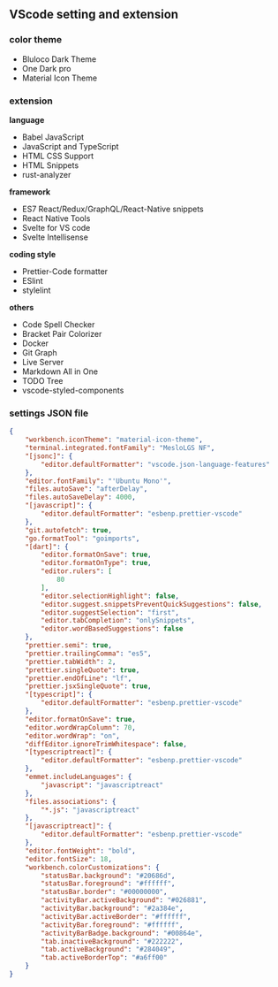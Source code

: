 ## VScode setting and extension

### color theme
- Bluloco Dark Theme
- One Dark pro
- Material Icon Theme

### extension
**language**
- Babel JavaScript
- JavaScript and TypeScript
- HTML CSS Support
- HTML Snippets
- rust-analyzer

**framework**
- ES7 React/Redux/GraphQL/React-Native snippets
- React Native Tools
- Svelte for VS code
- Svelte Intellisense

**coding style**
- Prettier-Code formatter
- ESlint
- stylelint

**others**
- Code Spell Checker
- Bracket Pair Colorizer
- Docker
- Git Graph
- Live Server
- Markdown All in One
- TODO Tree
- vscode-styled-components


### settings JSON file
```json
{
    "workbench.iconTheme": "material-icon-theme",
    "terminal.integrated.fontFamily": "MesloLGS NF",
    "[jsonc]": {
        "editor.defaultFormatter": "vscode.json-language-features"
    },
    "editor.fontFamily": "'Ubuntu Mono'",
    "files.autoSave": "afterDelay",
    "files.autoSaveDelay": 4000,
    "[javascript]": {
        "editor.defaultFormatter": "esbenp.prettier-vscode"
    },
    "git.autofetch": true,
    "go.formatTool": "goimports",
    "[dart]": {
        "editor.formatOnSave": true,
        "editor.formatOnType": true,
        "editor.rulers": [
            80
        ],
        "editor.selectionHighlight": false,
        "editor.suggest.snippetsPreventQuickSuggestions": false,
        "editor.suggestSelection": "first",
        "editor.tabCompletion": "onlySnippets",
        "editor.wordBasedSuggestions": false
    },
    "prettier.semi": true,
    "prettier.trailingComma": "es5",
    "prettier.tabWidth": 2,
    "prettier.singleQuote": true,
    "prettier.endOfLine": "lf",
    "prettier.jsxSingleQuote": true,
    "[typescript]": {
        "editor.defaultFormatter": "esbenp.prettier-vscode"
    },
    "editor.formatOnSave": true,
    "editor.wordWrapColumn": 70,
    "editor.wordWrap": "on",
    "diffEditor.ignoreTrimWhitespace": false,
    "[typescriptreact]": {
        "editor.defaultFormatter": "esbenp.prettier-vscode"
    },
    "emmet.includeLanguages": {
        "javascript": "javascriptreact"
    },
    "files.associations": {
        "*.js": "javascriptreact"
    },
    "[javascriptreact]": {
        "editor.defaultFormatter": "esbenp.prettier-vscode"
    },
    "editor.fontWeight": "bold",
    "editor.fontSize": 18,
    "workbench.colorCustomizations": {
        "statusBar.background": "#20686d",
        "statusBar.foreground": "#ffffff",
        "statusBar.border": "#00000000",
        "activityBar.activeBackground": "#026881",
        "activityBar.background": "#2a384e",
        "activityBar.activeBorder": "#ffffff",
        "activityBar.foreground": "#ffffff",
        "activityBarBadge.background": "#00864e",
        "tab.inactiveBackground": "#222222",
        "tab.activeBackground": "#284049",
        "tab.activeBorderTop": "#a6ff00"
    }
}
```
